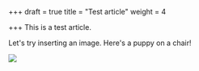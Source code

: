 +++
draft = true
title = "Test article"
weight = 4

+++
This is a test article.

<!--more-->

Let's try inserting an image. Here's a puppy on a chair!

![](/uploads/IMG_20140701_203812.jpg)